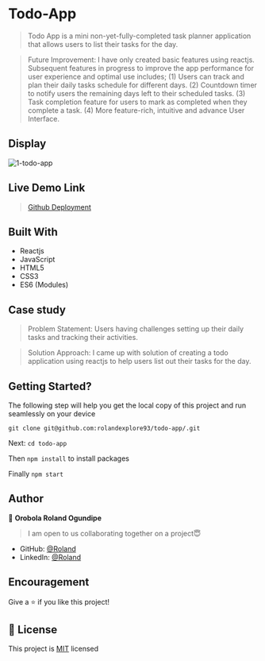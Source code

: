 


# Todo-App
> Todo App is a mini non-yet-fully-completed task planner application that allows users to list their tasks for the day.

> Future Improvement: I have only created basic features using reactjs. Subsequent features in progress to improve the app performance for user experience and optimal use includes; (1) Users can track and plan their daily tasks schedule for different days. (2) Countdown timer to notify users the remaining days left to their scheduled tasks. (3) Task completion feature for users to mark as completed when they complete a task. (4) More feature-rich, intuitive and advance User Interface.

## Display
![1-todo-app](https://user-images.githubusercontent.com/63131597/161204438-305e27f9-39f3-47c7-a76d-aeed2f34dde1.gif)

## Live Demo Link
> [Github Deployment](https://rolandexplore93.github.io/todo-app/)

## Built With
- Reactjs
- JavaScript
- HTML5
- CSS3
- ES6 (Modules)

## Case study
> Problem Statement: Users having challenges setting up their daily tasks and tracking their activities.

> Solution Approach: I came up with solution of creating a todo application using reactjs to help users list out their tasks for the day.

## Getting Started?
The following step will help you get the local copy of this project and run seamlessly on your device

`git clone git@github.com:rolandexplore93/todo-app/.git`

Next: `cd todo-app`

Then `npm install` to install packages

Finally `npm start`

## Author
👤 **Orobola Roland Ogundipe**
> I am open to us collaborating together on a project😇
- GitHub: [@Roland](https://github.com/rolandexplore93)
- LinkedIn: [@Roland](https://www.linkedin.com/in/roland-orobola/)

## Encouragement
Give a ⭐️ if you like this project!

## 📝 License
This project is [MIT](./MIT.md) licensed
